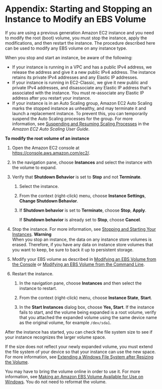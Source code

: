 # Appendix: Starting and Stopping an Instance to Modify an EBS Volume<a name="stop-start"></a>

If you are using a previous generation Amazon EC2 instance and you need to modify the root \(boot\) volume, you must stop the instance, apply the modifications, and then restart the instance\. The procedure described here can be used to modify any EBS volume on any instance type\.

When you stop and start an instance, be aware of the following:
+ If your instance is running in a VPC and has a public IPv4 address, we release the address and give it a new public IPv4 address\. The instance retains its private IPv4 addresses and any Elastic IP addresses\.
+ If your instance is running in EC2\-Classic, we give it new public and private IPv4 addresses, and disassociate any Elastic IP address that's associated with the instance\. You must re\-associate any Elastic IP address after you restart your instance\.
+ If your instance is in an Auto Scaling group, Amazon EC2 Auto Scaling marks the stopped instance as unhealthy, and may terminate it and launch a replacement instance\. To prevent this, you can temporarily suspend the Auto Scaling processes for the group\. For more information, see [Suspending and Resuming Scaling Processes](http://docs.aws.amazon.com/autoscaling/latest/userguide/as-suspend-resume-processes.html) in the *Amazon EC2 Auto Scaling User Guide*\.

**To modify the root volume of an instance**

1. Open the Amazon EC2 console at [https://console\.aws\.amazon\.com/ec2/](https://console.aws.amazon.com/ec2/)\.

1. In the navigation pane, choose **Instances** and select the instance with the volume to expand\.

1. Verify that **Shutdown Behavior** is set to **Stop** and not **Terminate**\. 

   1. Select the instance\.

   1. From the context \(right\-click\) menu, choose **Instance Settings**, **Change Shutdown Behavior**\. 

   1. If **Shutdown behavior** is set to **Terminate**, choose **Stop**, **Apply**\.

      If **Shutdown behavior** is already set to **Stop**, choose **Cancel**\.

1. Stop the instance\. For more information, see [Stopping and Starting Your Instances](Stop_Start.md#starting-stopping-instances)\.
**Warning**  
When you stop an instance, the data on any instance store volumes is erased\. Therefore, if you have any data on instance store volumes that you want to keep, be sure to back it up to persistent storage\.

1. Modify your EBS volume as described in [Modifying an EBS Volume from the Console](console-modify.md) or [Modifying an EBS Volume from the Command Line](cli-modify.md)\.

1. Restart the instance\.

   1. In the navigation pane, choose **Instances** and then select the instance to restart\.

   1. From the context \(right\-click\) menu, choose **Instance State**, **Start**\.

   1. In the **Start Instances** dialog box, choose **Yes, Start**\. If the instance fails to start, and the volume being expanded is a root volume, verify that you attached the expanded volume using the same device name as the original volume, for example `/dev/sda1`\.

After the instance has started, you can check the file system size to see if your instance recognizes the larger volume space\. 

If the size does not reflect your newly expanded volume, you must extend the file system of your device so that your instance can use the new space\. For more information, see [Extending a Windows File System after Resizing the Volume](recognize-expanded-volume-windows.md)\.

You may have to bring the volume online in order to use it\. For more information, see [Making an Amazon EBS Volume Available for Use on Windows](ebs-using-volumes.md)\. You do not need to reformat the volume\.